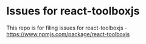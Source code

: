 # Issues for react-toolboxjs
This repo is for filing issues for react-toolboxjs - https://www.npmjs.com/package/react-toolboxjs
